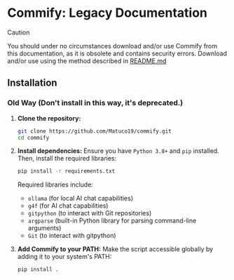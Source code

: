 # Commify: Legacy Documentation

>[!Caution]
>You should under no circumstances download and/or use Commify from this documentation, as it is obsolete and contains security errors. Download and/or use using the method described in [README.md](https://github.com/Matuco19/Commify)

## Installation

### Old Way (Don't install in this way, it's deprecated.)

1. **Clone the repository:**

   ```bash
   git clone https://github.com/Matuco19/commify.git
   cd commify
   ```

2. **Install dependencies:**
   Ensure you have `Python 3.8+` and `pip` installed. Then, install the required libraries:

   ```bash
   pip install -r requirements.txt
   ```

   Required libraries include:
   - `ollama` (for local AI chat capabilities)
   - `g4f` (for AI chat capabilities)
   - `gitpython` (to interact with Git repositories)
   - `argparse` (built-in Python library for parsing command-line arguments)
   - `Git` (to interact with gitpython)

3. **Add Commify to your PATH:**
   Make the script accessible globally by adding it to your system's PATH:

   ```bash
   pip install .
   ```
